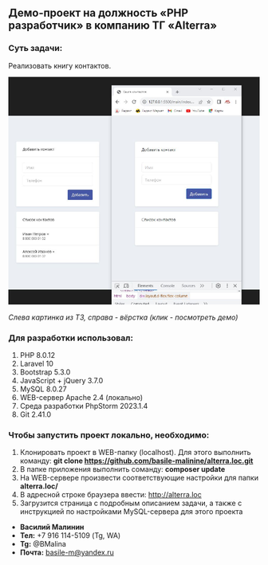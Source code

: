 ## Демо-проект на должность «PHP разработчик» в компанию ТГ «Alterra»

### Суть задачи:
Реализовать книгу контактов.

[//]: # (![]&#40;public/img/maket.png&#41;)
[![](public/img/maket.jpg)](https://youtu.be/NQ3Bj4-GKTg)

*Слева картинка из ТЗ, справа - вёрстка (клик - посмотреть демо)*
<br>
### Для разработки использовал:
1. PHP 8.0.12
2. Laravel 10
3. Bootstrap 5.3.0
4. JavaScript + jQuery 3.7.0
5. MySQL 8.0.27
6. WEB-сервер Apache 2.4 (локально)
7. Среда разработки PhpStorm 2023.1.4
8. Git 2.41.0

### Чтобы запустить проект локально, необходимо:
1. Клонировать проект в WEB-папку (localhost). Для этого выполнить команду: **git clone https://github.com/basile-malinine/alterra.loc.git**
2. В папке приложения выполнить соманду: **composer update**
3. На WEB-сервере произвести соответствующие настройки для папки **alterra.loc/**
4. В адресной строке браузера ввести: http://alterra.loc
5. Загрузится страница с подробным описанием задачи, а также с инструкцией по настройками MySQL-сервера для этого проекта
   
- **Василий Малинин**
- **Тел:** +7 916 114-5109 (Tg, WA)
- **Tg:** @BMalina
- **Почта:** basile-m@yandex.ru
